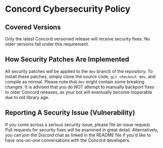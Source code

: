 # Concord Cybersecurity Policy

## Covered Versions

Only the latest Concord versioned release will receive security fixes.
No older versions fall under this requirement.

## How Security Patches Are Implemented

All security patches will be applied to the `dev` branch of the repository.
To install these patches, simply clone the source code, `git checkout dev`, and
compile as normal. Please note that `dev` might contain some breaking changes.
It is advised that you do NOT attempt to manually backport fixes to older
Concord releases, as your bot will eventually become inoperable due to old
library age.

## Reporting A Security Issue (Vulnerability)

If you come across a serious security issue, please file an issue request.
Pull requests for security fixes will be examined in great detail.
Alternatively, you can join the Discord chat as linked in the README file
if you'd like to have one-on-one conversations with the Concord developers.
